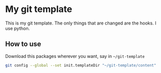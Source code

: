 # My git template

This is my git template. The only things that are changed are the hooks. I use python.

## How to use

Download this packages wherever you want, say in `~/git-template`

```bash
git config --global --set init.templateDir "~/git-template/content"
```
